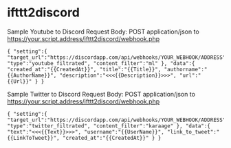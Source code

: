 # ifttt2discord

Sample Youtube to Discord Request Body:
POST application/json to https://your.script.address/ifttt2discord/webhook.php
```
{ "setting":{ "target_url":"https://discordapp.com/api/webhooks/YOUR_WEBHOOK/ADDRESS", "type":"youtube_filtrated", "content_filter":"ml" }, "data":{ "created_at":"{{CreatedAt}}", "title":"{{Title}}", "authorname":"{{AuthorName}}", "description":"<<<{{Description}}>>>", "url":"{{Url}}" } }
```

Sample Twitter to Discord Request Body:
POST application/json to https://your.script.address/ifttt2discord/webhook.php
```
{ "setting":{ "target_url":"https://discordapp.com/api/webhooks/YOUR_WEBHOOK/ADDRESS", "type":"twitter_filtrated", "content_filter":"karaage" }, "data":{ "text":"<<<{{Text}}>>>", "username":"{{UserName}}", "link_to_tweet":"{{LinkToTweet}}", "created_at":"{{CreatedAt}}" } }
```